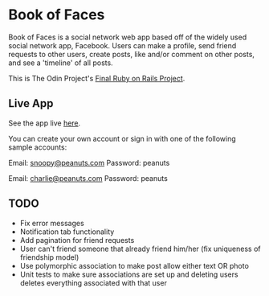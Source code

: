 # Book of Faces

Book of Faces is a social network web app based off of the widely used social network app, Facebook. Users can make a profile, send friend requests to other users, create posts, like and/or comment on other posts, and see a 'timeline' of all posts.

This is The Odin Project's [Final Ruby on Rails Project](http://www.theodinproject.com/courses/ruby-on-rails/lessons/final-project).

## Live App
See the app live [here](https://frozen-sands-98166.herokuapp.com/).

You can create your own account or sign in with one of the following sample accounts:

Email: snoopy@peanuts.com
Password: peanuts

Email: charlie@peanuts.com
Password: peanuts

## TODO
- Fix error messages
- Notification tab functionality
- Add pagination for friend requests
- User can't friend someone that already friend him/her (fix uniqueness of friendship model)
- Use polymorphic association to make post allow either text OR photo
- Unit tests to make sure associations are set up and deleting users deletes
 everything associated with that user